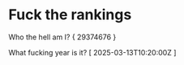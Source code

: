 # Fuck the rankings

Who the hell am I?
{ 29374676 }

What fucking year is it?
[ 2025-03-13T10:20:00Z ]
